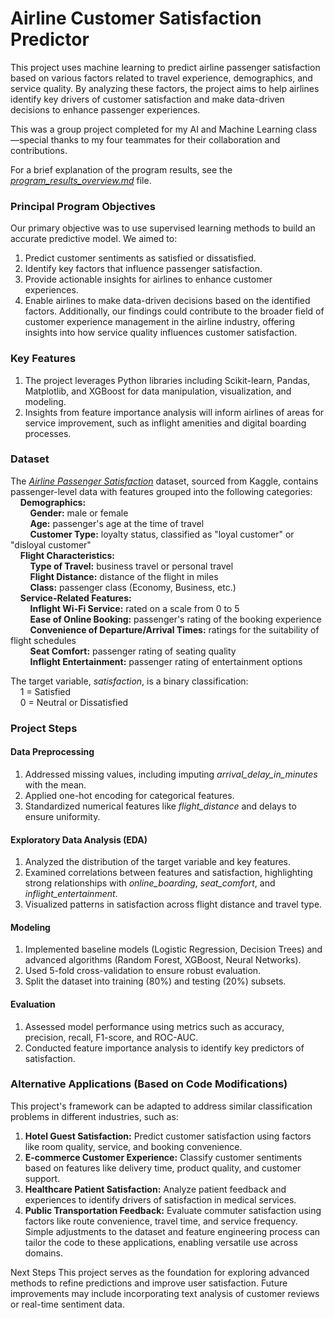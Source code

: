 # Airline Customer Satisfaction Predictor
This project uses machine learning to predict airline passenger satisfaction based on various factors related to travel experience, demographics, and service quality. By analyzing these factors, the project aims to help airlines identify key drivers of customer satisfaction and make data-driven decisions to enhance passenger experiences.

This was a group project completed for my AI and Machine Learning class—special thanks to my four teammates for their collaboration and contributions.

For a brief explanation of the program results, see the [*program_results_overview.md*](program_results_overview.md) file.

### Principal Program Objectives
Our primary objective was to use supervised learning methods to build an accurate predictive model. We aimed to:
  1. Predict customer sentiments as satisfied or dissatisfied.
  2. Identify key factors that influence passenger satisfaction.
  3. Provide actionable insights for airlines to enhance customer experiences.
  4. Enable airlines to make data-driven decisions based on the identified factors.
Additionally, our findings could contribute to the broader field of customer experience management in the airline industry, offering insights into how service quality influences customer satisfaction.

### Key Features
  1. The project leverages Python libraries including Scikit-learn, Pandas, Matplotlib, and XGBoost for data manipulation, visualization, and modeling.
  2. Insights from feature importance analysis will inform airlines of areas for service improvement, such as inflight amenities and digital boarding processes.

### Dataset
The *[Airline Passenger Satisfaction](https://www.kaggle.com/datasets/teejmahal20/airline-passenger-satisfaction)* dataset, sourced from Kaggle, contains passenger-level data with features grouped into the following categories: <br/>
&nbsp; &nbsp; **Demographics:** <br/>
&nbsp; &nbsp; &nbsp; &nbsp; **Gender:** male or female <br/>
&nbsp; &nbsp; &nbsp; &nbsp; **Age:** passenger's age at the time of travel <br/>
&nbsp; &nbsp; &nbsp; &nbsp; **Customer Type:** loyalty status, classified as "loyal customer" or "disloyal customer" <br/>
&nbsp; &nbsp; **Flight Characteristics:** <br/>
&nbsp; &nbsp; &nbsp; &nbsp; **Type of Travel:** business travel or personal travel <br/>
&nbsp; &nbsp; &nbsp; &nbsp; **Flight Distance:** distance of the flight in miles <br/>
&nbsp; &nbsp; &nbsp; &nbsp; **Class:** passenger class (Economy, Business, etc.) <br/>
&nbsp; &nbsp; **Service-Related Features:** <br/>
&nbsp; &nbsp; &nbsp; &nbsp; **Inflight Wi-Fi Service:** rated on a scale from 0 to 5 <br/>
&nbsp; &nbsp; &nbsp; &nbsp; **Ease of Online Booking:** passenger's rating of the booking experience <br/>
&nbsp; &nbsp; &nbsp; &nbsp; **Convenience of Departure/Arrival Times:** ratings for the suitability of flight schedules <br/>
&nbsp; &nbsp; &nbsp; &nbsp; **Seat Comfort:** passenger rating of seating quality <br/>
&nbsp; &nbsp; &nbsp; &nbsp; **Inflight Entertainment:** passenger rating of entertainment options <br/>

The target variable, *satisfaction*, is a binary classification: <br/>
&nbsp; &nbsp; 1 = Satisfied </br>
&nbsp; &nbsp; 0 = Neutral or Dissatisfied

### Project Steps
#### Data Preprocessing
  1. Addressed missing values, including imputing *arrival_delay_in_minutes* with the mean.
  2. Applied one-hot encoding for categorical features.
  3. Standardized numerical features like *flight_distance* and delays to ensure uniformity.

#### Exploratory Data Analysis (EDA)
  1. Analyzed the distribution of the target variable and key features.
  2. Examined correlations between features and satisfaction, highlighting strong relationships with *online_boarding*, *seat_comfort*, and *inflight_entertainment*.
  3. Visualized patterns in satisfaction across flight distance and travel type.

#### Modeling
  1. Implemented baseline models (Logistic Regression, Decision Trees) and advanced algorithms (Random Forest, XGBoost, Neural Networks).
  2. Used 5-fold cross-validation to ensure robust evaluation.
  3. Split the dataset into training (80%) and testing (20%) subsets.

#### Evaluation
  1. Assessed model performance using metrics such as accuracy, precision, recall, F1-score, and ROC-AUC.
  2. Conducted feature importance analysis to identify key predictors of satisfaction.

### Alternative Applications (Based on Code Modifications)
This project's framework can be adapted to address similar classification problems in different industries, such as:
  1. **Hotel Guest Satisfaction:** Predict customer satisfaction using factors like room quality, service, and booking convenience.
  2. **E-commerce Customer Experience:** Classify customer sentiments based on features like delivery time, product quality, and customer support.
  3. **Healthcare Patient Satisfaction:** Analyze patient feedback and experiences to identify drivers of satisfaction in medical services.
  4. **Public Transportation Feedback:** Evaluate commuter satisfaction using factors like route convenience, travel time, and service frequency.
Simple adjustments to the dataset and feature engineering process can tailor the code to these applications, enabling versatile use across domains.

Next Steps
This project serves as the foundation for exploring advanced methods to refine predictions and improve user satisfaction. Future improvements may include incorporating text analysis of customer reviews or real-time sentiment data.

